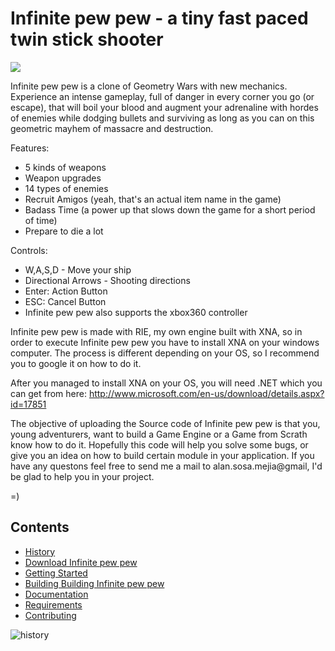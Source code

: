 # Infinite pew pew - a tiny fast paced twin stick shooter

<div align="center"></div>
<img src="https://www.dropbox.com/s/w5sb3pyeef64ns6/Feature.jpg?dl=1" align="center">
</div>

Infinite pew pew is a clone of Geometry Wars with new mechanics. Experience an intense gameplay, full of danger in every corner you go (or escape), that will boil your blood and augment your adrenaline with hordes of enemies while dodging bullets and surviving as long as you can on this geometric mayhem of massacre and destruction.

Features:

- 5 kinds of weapons
- Weapon upgrades
- 14 types of enemies
- Recruit Amigos (yeah, that's an actual item name in the game)
- Badass Time (a power up that slows down the game for a short period of time)
- Prepare to die a lot

Controls: 

- W,A,S,D - Move your ship
- Directional Arrows - Shooting directions
- Enter: Action Button
- ESC: Cancel Button
- Infinite pew pew also supports the xbox360 controller

Infinite pew pew is made with RIE, my own engine built with XNA, so in order to execute Infinite pew pew you have to install XNA on your windows computer. The process is different depending on your OS, so I recommend you to google it on how to do it. 

After you managed to install XNA on your OS, you will need .NET which you can get from here:
http://www.microsoft.com/en-us/download/details.aspx?id=17851

The objective of uploading the Source code of Infinite pew pew is that you, young adventurers, want to build a Game Engine or a Game from Scrath know how to do it. Hopefully this code will help you solve some bugs, or give you an idea on how to build certain module in your application. If you have any questons feel free to send me a mail to alan.sosa.mejia@gmail, I'd be glad to help you in your project. 

=)

## Contents

- [History](#history)
- [Download Infinite pew pew](#download)
- [Getting Started](#getting-started)
- [Building Building Infinite pew pew](#Buildinging-infinite-pew-pew)
- [Documentation](#documentation)
- [Requirements](#requirements)
- [Contributing](#contributing)

<a name="history"></a>
![history](http://s21.postimg.org/uffejhlef/history_header.png "history")
